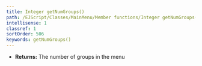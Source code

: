 ```yaml
---
title: Integer getNumGroups()
path: /EJScript/Classes/MainMenu/Member functions/Integer getNumGroups()
intellisense: 1
classref: 1
sortOrder: 506
keywords: getNumGroups()
---
```



* **Returns:** The number of groups in the menu


